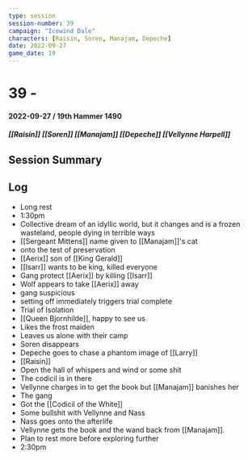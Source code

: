 ```yaml
---
type: session
session-number: 39
campaign: "Icewind Dale"
characters: [Raisin, Soren, Manajam, Depeche]
date: 2022-09-27
game_date: 19
---
```


# 39 - 
#### 2022-09-27 / 19th Hammer 1490
##### [[Raisin]] [[Soren]] [[Manajam]] [[Depeche]] [[Vellynne Harpell]]

## Session Summary

## Log

- Long rest
- 1:30pm
- Collective dream of an idyllic world, but it changes and is a frozen wasteland, people dying in terrible ways
- [[Sergeant Mittens]] name given to [[Manajam]]'s cat
- onto the test of preservation
- [[Aerix]] son of [[King Gerald]] 
- [[Isarr]] wants to be king, killed everyone
- Gang protect [[Aerix]] by killing [[Isarr]]
- Wolf appears to take [[Aerix]] away
- gang suspicious
- setting off immediately triggers trial complete
- Trial of Isolation
- [[Queen Bjornhilde]], happy to see us
- Likes the frost maiden
- Leaves us alone with their camp
- Soren disappears
- Depeche goes to chase a phantom image of [[Larry]]
- [[Raisin]] 
- Open the hall of whispers and wind or some shit
- The codicil is in there
- Vellynne charges in to get the book but [[Manajam]] banishes her
- The gang 
- Got the [[Codicil of the White]]
- Some bullshit with Vellynne and Nass
- Nass goes onto the afterlife
- Vellynne gets the book and the wand back from [[Manajam]].
- Plan to rest more before exploring further
- 2:30pm